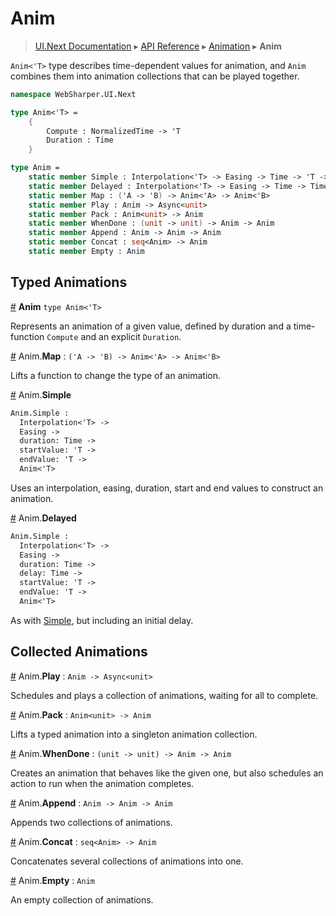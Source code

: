 # Anim
> [UI.Next Documentation](UINext.md) ▸ [API Reference](UINext-API.md) ▸ [Animation](UINext-Animation.md) ▸ **Anim**

`Anim<'T>` type describes time-dependent values for animation, and `Anim` combines them
into animation collections that can be played together.

```fsharp
namespace WebSharper.UI.Next

type Anim<'T> =
    {
        Compute : NormalizedTime -> 'T
        Duration : Time
    }

type Anim =
    static member Simple : Interpolation<'T> -> Easing -> Time -> 'T -> 'T -> Anim<'T>
    static member Delayed : Interpolation<'T> -> Easing -> Time -> Time -> 'T -> 'T -> Anim<'T>
    static member Map : ('A -> 'B) -> Anim<'A> -> Anim<'B>
    static member Play : Anim -> Async<unit>
    static member Pack : Anim<unit> -> Anim
    static member WhenDone : (unit -> unit) -> Anim -> Anim
    static member Append : Anim -> Anim -> Anim
    static member Concat : seq<Anim> -> Anim
    static member Empty : Anim
```

## Typed Animations

<a name="Anim" href="Anim">#</a> **Anim** `type Anim<'T>`

Represents an animation of a given value, defined by duration and a time-function `Compute`
and an explicit `Duration`.

<a name="Map"></a>
[#](#Map) Anim.**Map** : `('A -> 'B) -> Anim<'A> -> Anim<'B>`

Lifts a function to change the type of an animation.

<a name="Simple"></a>
[#](#Simple) Anim.**Simple**

```fsharp
Anim.Simple :
  Interpolation<'T> ->
  Easing ->
  duration: Time ->
  startValue: 'T ->
  endValue: 'T ->
  Anim<'T>
```

Uses an interpolation, easing, duration, start and end values to construct an animation.

<a name="Delayed"></a>
[#](#Delayed) Anim.**Delayed**

```fsharp
Anim.Simple :
  Interpolation<'T> ->
  Easing ->
  duration: Time ->
  delay: Time ->
  startValue: 'T ->
  endValue: 'T ->
  Anim<'T>
```
As with <a href="#Simple">Simple</a>, but including an initial delay.

## Collected Animations

<a name="Play"></a>
[#](#Play) Anim.**Play** : `Anim -> Async<unit>`

Schedules and plays a collection of animations, waiting for all to complete.

<a name="Pack"></a>
[#](#Pack) Anim.**Pack** : `Anim<unit> -> Anim`

Lifts a typed animation into a singleton animation collection.

<a name="WhenDone"></a>
[#](#WhenDone) Anim.**WhenDone** : `(unit -> unit) -> Anim -> Anim`

Creates an animation that behaves like the given one, but also
schedules an action to run when the animation completes.

<a name="Append"></a>
[#](#Append) Anim.**Append** : `Anim -> Anim -> Anim`

Appends two collections of animations.

<a name="Concat"></a>
[#](#Concat) Anim.**Concat** : `seq<Anim> -> Anim`

Concatenates several collections of animations into one.

<a name="Empty"></a>
[#](#Empty) Anim.**Empty** : `Anim`

An empty collection of animations.
